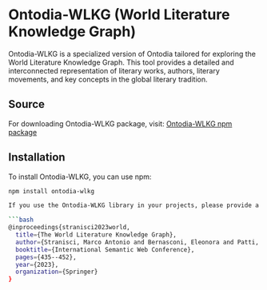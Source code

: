 # Ontodia-WLKG (World Literature Knowledge Graph)

Ontodia-WLKG is a specialized version of Ontodia tailored for exploring the World Literature Knowledge Graph. This tool provides a detailed and interconnected representation of literary works, authors, literary movements, and key concepts in the global literary tradition.

## Source

For downloading Ontodia-WLKG package, visit: [Ontodia-WLKG npm package](https://www.npmjs.com/package/ontodia-wlkg)

## Installation

To install Ontodia-WLKG, you can use npm:

```bash
npm install ontodia-wlkg

If you use the Ontodia-WLKG library in your projects, please provide a link to this repository in your publication and a citation reference to the following paper:

```bash
@inproceedings{stranisci2023world,
  title={The World Literature Knowledge Graph},
  author={Stranisci, Marco Antonio and Bernasconi, Eleonora and Patti, Viviana and Ferilli, Stefano and Ceriani, Miguel and Damiano, Rossana},
  booktitle={International Semantic Web Conference},
  pages={435--452},
  year={2023},
  organization={Springer}
}
